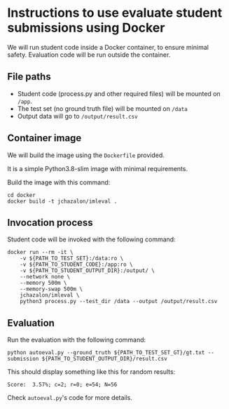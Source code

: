 # Instructions to use evaluate student submissions using Docker

We will run student code inside a Docker container, to ensure minimal safety.
Evaluation code will be run outside the container.

## File paths

- Student code (process.py and other required files) will be mounted on `/app`.
- The test set (no ground truth file) will be mounted on `/data`
- Output data will go to `/output/result.csv`

## Container image
We will build the image using the `Dockerfile` provided.

It is a simple Python3.8-slim image with minimal requirements.

Build the image with this command:
```shell
cd docker
docker build -t jchazalon/imleval .
```

## Invocation process
Student code will be invoked with the following command:
```shell
docker run --rm -it \
    -v ${PATH_TO_TEST_SET}:/data:ro \
    -v ${PATH_TO_STUDENT_CODE}:/app:ro \
    -v ${PATH_TO_STUDENT_OUTPUT_DIR}:/output/ \
    --network none \
    --memory 500m \
    --memory-swap 500m \
    jchazalon/imleval \
    python3 process.py --test_dir /data --output /output/result.csv
```

## Evaluation
Run the evaluation with the following command:
```shell
python autoeval.py --ground_truth ${PATH_TO_TEST_SET_GT}/gt.txt --submission ${PATH_TO_STUDENT_OUTPUT_DIR}/result.csv
```

This should display something like this for random results:
```
Score:  3.57%; c=2; r=0; e=54; N=56
```

Check `autoeval.py`'s code for more details.
